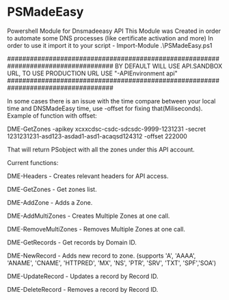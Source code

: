 # PSMadeEasy
Powershell Module for Dnsmadeeasy API
This Module was Created in order to automate some DNS processes (like certificate activation and more)
In order to use it import it to your script - 
Import-Module .\PSMadeEasy.ps1

####################################################################################
BY DEFAULT WILL USE API.SANDBOX URL, TO USE PRODUCTION URL USE "-APIEnvironment api"
####################################################################################

In some cases there is an issue with the time compare between your local time and DNSMadeEasy time, use -offset for fixing that(Miliseconds).
Example of function with offset:

DME-GetZones -apikey xcxxcdsc-csdc-sdcsdc-9999-1231231 -secret 1231231231-asd123-asdad1-asd1-acaqsd124312 -offset 222000

That will return PSobject with all the zones under this API account. 

Current functions:

DME-Headers - Creates relevant headers for API access.

DME-GetZones - Get zones list.

DME-AddZone - Adds a Zone.

DME-AddMultiZones - Creates Multiple Zones at one call.

DME-RemoveMultiZones - Removes Multiple Zones at one call.

DME-GetRecords - Get records by Domain ID.

DME-NewRecord - Adds new record to zone. (supports 'A', 'AAAA', 'ANAME', 'CNAME', 'HTTPRED', 'MX', 'NS', 'PTR', 'SRV', 'TXT', 'SPF','SOA')

DME-UpdateRecord - Updates a record by Record ID.

DME-DeleteRecord - Removes a record by Record ID.






